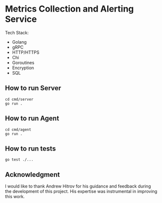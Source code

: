 # Metrics Collection and Alerting Service

Tech Stack:
- Golang
- gRPC
- HTTP/HTTPS
- Chi
- Goroutines
- Encryption
- SQL

## How to run Server

```
cd cmd/server
go run .
```

## How to run Agent

```
cd cmd/agent
go run .
```

## How to run tests
```
go test ./...
```

## Acknowledgment
I would like to thank Andrew Hitrov for his guidance and feedback during the development of this project. His expertise was instrumental in improving this work.
